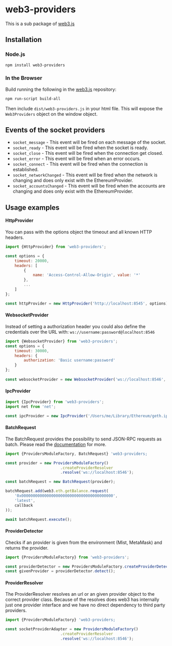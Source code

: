 # web3-providers

This is a sub package of [web3.js][repo]

## Installation

### Node.js

```bash
npm install web3-providers
```

### In the Browser

Build running the following in the [web3.js][repo] repository:

```bash
npm run-script build-all
```

Then include `dist/web3-providers.js` in your html file.
This will expose the `Web3Providers` object on the window object.


## Events of the socket providers

- ```socket_message``` -  This event will be fired on each message of the socket.
- ```socket_ready```   -  This event will be fired when the socket is ready.
- ```socket_close```   -  This event will be fired when the connection get closed.
- ```socket_error```   -  This event will be fired when an error occurs.
- ```socket_connect``` -  This event will be fired when the connection is established.
- ```socket_networkChanged``` -  This event will be fired when the network is changing and does only exist with the EthereumProvider.
- ```socket_accountsChanged``` -  This event will be fired when the accounts are changing and does only exist with the EthereumProvider.

## Usage examples

#### HttpProvider
You can pass with the options object the timeout and all known HTTP headers. 

```js 
import {HttpProvider} from 'web3-providers';

const options = {
    timeout: 20000,
    headers: [
        {
            name: 'Access-Control-Allow-Origin', value: '*'
        },
        ...
    ]
};

const httpProvider = new HttpProvider('http://localhost:8545', options); 
```

#### WebsocketProvider

Instead of setting a authorization header you could also define the credentials over the URL with:
```ws://username:password@localhost:8546```

```js 
import {WebsocketProvider} from 'web3-providers';
const options = { 
    timeout: 30000, 
    headers: {
        authorization: 'Basic username:password'
    }
};
 
const websocketProvider = new WebsocketProvider('ws://localhost:8546', options);
```

#### IpcProvider
```js 
import {IpcProvider} from 'web3-providers';
import net from 'net';

const ipcProvider = new IpcProvider('/Users/me/Library/Ethereum/geth.ipc', net);
```

#### BatchRequest
The BatchRequest provides the possibility to send JSON-RPC requests as batch.
Please read the [documentation][docs] for more.

```js 
import {ProvidersModuleFactory, BatchRequest} 'web3-providers;

const provider = new ProvidersModuleFactory()
                        .createProviderResolver
                        .resolve('ws://localhost:8546');

const batchRequest = new BatchRequest(provider);

batchRequest.add(web3.eth.getBalance.request(
    '0x0000000000000000000000000000000000000000',
    'latest',
    callback
));

await batchRequest.execute();
```

#### ProviderDetector
Checks if an provider is given from the environment (Mist, MetaMask) and returns the provider.

```js
import {ProvidersModuleFactory} from 'web3-providers';

const providerDetector = new ProvidersModuleFactory.createProviderDetector();
const givenProvider = providerDetector.detect();
```

#### ProviderResolver
The ProviderResolver resolves an url or an given provider object to the correct provider class. 
Because of the resolves does web3 has internally just one provider interface and we have no direct dependency to third party providers.

```js 
import {ProvidersModuleFactory} 'web3-providers;

const socketProviderAdapter = new ProvidersModuleFactory()
                        .createProviderResolver
                        .resolve('ws://localhost:8546');
```

[docs]: http://web3js.readthedocs.io/en/1.0/
[repo]: https://github.com/ethereum/web3.js
